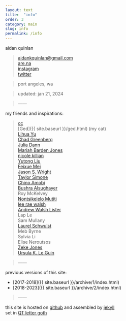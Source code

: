 ```yaml
---
layout: text
title:  "info"
order: 3
category: main
slug: info
permalink: /info
---
```


aidan quinlan

> aidankquinlan@gmail.com\
> [are.na](https://www.are.na/aidan-quinlan)\
> [instagram](https://www.instagram.com/goodpileus/)\
> [twitter](https://twitter.com/goodpileus)

> port angeles, wa

> updated: jan 21, 2024

> &mdash;&mdash;

my friends and inspirations:

> [cc](https://cevahirozdogan.net/)\
> [Ged]({{ site.baseurl }}/ged.html) (my cat)\
> [Lihua Yu](https://lihuayu.xyz/)\
> [Chad Greenberg](https://chadgreenberg.net/)\
> [Julia Dann](https://juliadann.com/)\
> [Mariah Barden Jones](http://firstknives.club/)\
> [nicole killian](http://nylondip.com/)\
> [Yutong Liu](https://machine-art-girl.net/)\
> [Feixue Mei](https://feixuemei.info/index.html)\
> [Jason S. Wright](http://www.jswrightstudio.net/)\
> [Taylor Simone](https://taylorsimone.one/)\
> [Chino Amobi](http://www.paradiso.world/)\
> [Bushra Alsughayer](https://bushrasghyr.myportfolio.com/)\
> Roy McKelvey\
> [Nontsikelelo Mutiti](http://nontsikelelomutiti.com/#)\
> [lee rae walsh](https://leeraewalsh.com/)\
> [Andrew Walsh Lister](https://andrew-lister.info/)\
> Lap Le\
> Sam Mullany\
> [Laurel Schwulst](https://www.laurel.world/)\
> Meb Byrne\
> Sylvia Li\
> Elise Neroutsos\
> [Zeke Jones](https://zekejones.rodeo/)\
> [Ursula K. Le Guin](http://ursulakleguinarchive.com/UKL_info.html)

> &mdash;&mdash;

previous versions of this site:
- [2017-2018]({{ site.baseurl }}/archive/1/index.html)
- [2018-2023]({{ site.baseurl }}/archive/2/index.html)

> &mdash;&mdash;

this site is hosted on [github](https://github.com/) and assembled by [jekyll](https://jekyllrb.com/)\
set in [QT letter goth](https://tug.org/FontCatalogue/qtlettergoth/)